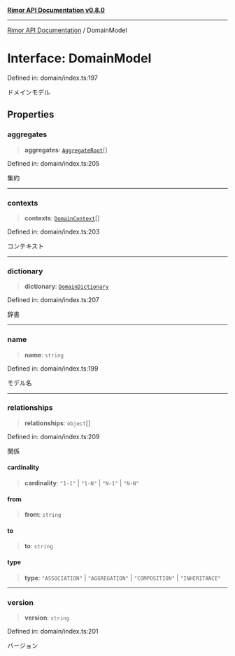 [**Rimor API Documentation v0.8.0**](../README.md)

***

[Rimor API Documentation](../globals.md) / DomainModel

# Interface: DomainModel

Defined in: domain/index.ts:197

ドメインモデル

## Properties

### aggregates

> **aggregates**: [`AggregateRoot`](AggregateRoot.md)[]

Defined in: domain/index.ts:205

集約

***

### contexts

> **contexts**: [`DomainContext`](DomainContext.md)[]

Defined in: domain/index.ts:203

コンテキスト

***

### dictionary

> **dictionary**: [`DomainDictionary`](DomainDictionary.md)

Defined in: domain/index.ts:207

辞書

***

### name

> **name**: `string`

Defined in: domain/index.ts:199

モデル名

***

### relationships

> **relationships**: `object`[]

Defined in: domain/index.ts:209

関係

#### cardinality

> **cardinality**: `"1-1"` \| `"1-N"` \| `"N-1"` \| `"N-N"`

#### from

> **from**: `string`

#### to

> **to**: `string`

#### type

> **type**: `"ASSOCIATION"` \| `"AGGREGATION"` \| `"COMPOSITION"` \| `"INHERITANCE"`

***

### version

> **version**: `string`

Defined in: domain/index.ts:201

バージョン
